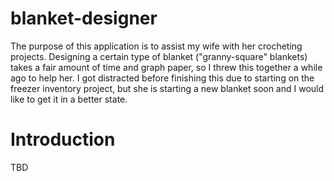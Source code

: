 # blanket-designer
The purpose of this application is to assist my wife with her crocheting projects. Designing a certain type of blanket ("granny-square" blankets) takes a fair amount of time and graph paper, so I threw this together a while ago to help her. I got distracted before finishing this due to starting on the freezer inventory project, but she is starting a new blanket soon and I would like to get it in a better state.

# Introduction
TBD
